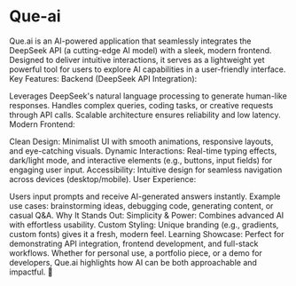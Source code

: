 # Que-ai
Que.ai is an AI-powered application that seamlessly integrates the DeepSeek API (a cutting-edge AI model) with a sleek, modern frontend. Designed to deliver intuitive interactions, it serves as a lightweight yet powerful tool for users to explore AI capabilities in a user-friendly interface.
Key Features:
Backend (DeepSeek API Integration):

Leverages DeepSeek's natural language processing to generate human-like responses.
Handles complex queries, coding tasks, or creative requests through API calls.
Scalable architecture ensures reliability and low latency.
Modern Frontend:

Clean Design: Minimalist UI with smooth animations, responsive layouts, and eye-catching visuals.
Dynamic Interactions: Real-time typing effects, dark/light mode, and interactive elements (e.g., buttons, input fields) for engaging user input.
Accessibility: Intuitive design for seamless navigation across devices (desktop/mobile).
User Experience:

Users input prompts and receive AI-generated answers instantly.
Example use cases: brainstorming ideas, debugging code, generating content, or casual Q&A.
Why It Stands Out:
Simplicity & Power: Combines advanced AI with effortless usability.
Custom Styling: Unique branding (e.g., gradients, custom fonts) gives it a fresh, modern feel.
Learning Showcase: Perfect for demonstrating API integration, frontend development, and full-stack workflows.
Whether for personal use, a portfolio piece, or a demo for developers, Que.ai highlights how AI can be both approachable and impactful. 🚀
